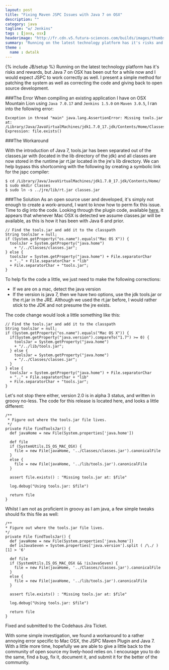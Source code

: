 ```yaml
---
layout: post
title: "Fixing Maven JSPC Issues with Java 7 on OSX"
description: ""
category: java
tagline: "w/ Jenkins"
tags : [java, osx]
headerimage: "http://fr.cdn.v5.futura-sciences.com/builds/images/thumbs/2/21b967d6d8_29240_station%20spatiale%201883_NASA%20Ames%20Research%20Center.jpg"
summary: "Running on the latest technology platform has it's risks and rewards, but Java 7 1.7.0.17 on OSX 10.8.3 has been out for a while now and I would expect the Maven JSPC Plugin 1.4.6 to work correctly as well. I present a simple method for patching the system as well as correcting the code and giving back to open source development."
theme :
  name : dwtalk
---
```

{% include JB/setup %}
Running on the latest technology platform has it's risks and rewards, but Java 7 on OSX has been out for a while now and I would expect JSPC to work correctly as well. I present a simple method for patching the system as well as correcting the code and giving back to open source development.

###The Error
When compiling an existing application I have on OSX Mountain Lion using `Java 7.0.17` and `Jenkins 1.5.0` on `Maven 3.0.5`, I ran into the following error:

	Exception in thread "main" java.lang.AssertionError: Missing tools.jar at: /Library/Java/JavaVirtualMachines/jdk1.7.0_17.jdk/Contents/Home/Classes/classes.jar. Expression: file.exists()

###The Workaround

With the introduction of Java 7, tools.jar has been separated out of the classes.jar with (located in the lib directory of the jdk) and all classes are now stored in the runtime jar rt.jar located in the jre's lib directory. We can help bypass this shortcoming with the following by creating a symbolic link for the jspc compiler:

	$ cd /Library/Java/JavaVirtualMachines/jdk1.7.0_17.jdk/Contents/Home/
	$ sudo mkdir Classes
	$ sudo ln -s ../jre/lib/rt.jar classes.jar


###The Solution
As an open source user and developed, it's simply not enough to create a work-around, I want to know how to perm fix this issue. Time to dig into the code.
Looking through the plugin code, available <a href="https://svn.codehaus.org/mojo/tags/jspc-maven-plugin-1.4.6/src/main/java/org/codehaus/mojo/jspc/AbstractJspcMojo.java">here</a>, it appears that whenever Mac OSX is detected we assume classes.jar will be available, as this is how it has been with Java 6 and prior.

	// Find the tools.jar and add it to the classpath
    String toolsJar = null;
    if (System.getProperty("os.name").equals("Mac OS X")) {
      toolsJar = System.getProperty("java.home")
        + "/../Classes/classes.jar";
    } else {
      toolsJar = System.getProperty("java.home") + File.separatorChar
      + ".." + File.separatorChar + "lib"
      + File.separatorChar + "tools.jar";
    }

To help fix the code a little, we just need to make the following corrections:

*	If we are on a mac, detect the java version
*	If the version is java 7, then we have two options, use the jdk tools.jar or the rt.jar in the JRE. Although we used the rt.jar before, I would rather stick to the JDK and not presume the jre exists.

The code change would look a little something like this:

	// Find the tools.jar and add it to the classpath
	String toolsJar = null;
	if (System.getProperty("os.name").equals("Mac OS X")) {
	  if(System.getProperty("java.version").compareTo("1.7") >= 0) {
		toolsJar = System.getProperty("java.home")
        + "/../lib/tools.jar"; 
	  } else {
		toolsJar = System.getProperty("java.home")
        + "/../Classes/classes.jar";
	  }
	} else {
  	  toolsJar = System.getProperty("java.home") + File.separatorChar
	  + ".." + File.separatorChar + "lib"
  	  + File.separatorChar + "tools.jar";
	}

Let's not stop there either, version 2.0 is in alpha 3 status, and written in groovy no-less. The code for this release is located here, and looks a little different:

	/**
     * Figure out where the tools.jar file lives.
     */
    private File findToolsJar() {
      def javaHome = new File(System.properties['java.home'])
      
      def file
      if (SystemUtils.IS_OS_MAC_OSX) {
        file = new File(javaHome, '../Classes/classes.jar').canonicalFile
      }
      else {
        file = new File(javaHome, '../lib/tools.jar').canonicalFile
      }
        
      assert file.exists() : "Missing tools.jar at: $file"
        
      log.debug("Using tools.jar: $file")
        
      return file
    }

Whilst I am not as proficient in groovy as I am java, a few simple tweaks should fix this file as well:

	/**
 	* Figure out where the tools.jar file lives.
 	*/
	private File findToolsJar() {
  	  def javaHome = new File(System.properties['java.home'])
	  def isJavaSeven = System.properties['java.version'].split ( /\./ )[1] > '6'

      def file
      if (SystemUtils.IS_OS_MAC_OSX && !isJavaSeven) {
        file = new File(javaHome, '../Classes/classes.jar').canonicalFile
	  }
	  else {
        file = new File(javaHome, '../lib/tools.jar').canonicalFile
	  }
    
	  assert file.exists() : "Missing tools.jar at: $file"
    
	  log.debug("Using tools.jar: $file")
    
	  return file
	}

Fixed and submitted to the Codehaus Jira Ticket.

With some simple investigation, we found a workaround to a rather annoying error specific to Mac OSX, the JSPC Maven Plugin and Java 7. With a little more time, hopefully we are able to give a little back to the community of open source my lively-hood relies on. I encourage you to do the same, find a bug, fix it, document it, and submit it for the better of the community.



